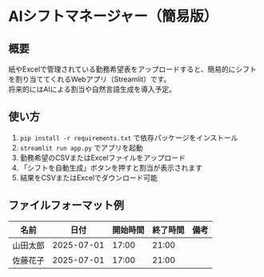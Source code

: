 # AIシフトマネージャー（簡易版）

## 概要
紙やExcelで管理されている勤務希望表をアップロードすると、簡易的にシフトを割り当ててくれるWebアプリ（Streamlit）です。  
将来的にはAIによる割当や自然言語生成を導入予定。

## 使い方

1. `pip install -r requirements.txt` で依存パッケージをインストール  
2. `streamlit run app.py` でアプリを起動  
3. 勤務希望のCSVまたはExcelファイルをアップロード  
4. 「シフトを自動生成」ボタンを押すと割当が表示されます  
5. 結果をCSVまたはExcelでダウンロード可能  

## ファイルフォーマット例

| 名前   | 日付       | 開始時間 | 終了時間 | 備考   |
|--------|------------|----------|----------|--------|
| 山田太郎 | 2025-07-01 | 17:00   | 21:00   |        |
| 佐藤花子 | 2025-07-01 | 17:00   | 21:00   |        |
